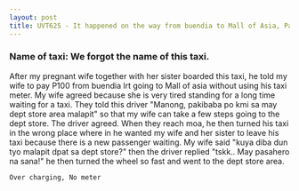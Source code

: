 ```yaml
---
layout: post
title: UVT625 - It happened on the way from buendia to Mall of Asia, Pasay.
---
```


### Name of taxi: We forgot the name of this taxi.

After my pregnant wife together with her sister boarded this taxi, he told my wife to pay P100 from buendia lrt going to Mall of asia without using his taxi meter. My wife agreed because she is very tired standing for a long time waiting for a taxi. They told this driver "Manong, pakibaba po kmi sa may dept store area malapit" so that my wife can take a few steps going to the dept store. The driver agreed. When they reach moa, he then turned his taxi in the wrong place where in he wanted my wife and her sister to leave his taxi because there is a new passenger waiting. My wife said "kuya diba dun tyo malapit dpat sa dept store?" then the driver replied "tskk.. May pasahero na sana!" he then turned the wheel so fast and went to the dept store area.

```Over charging, No meter```
